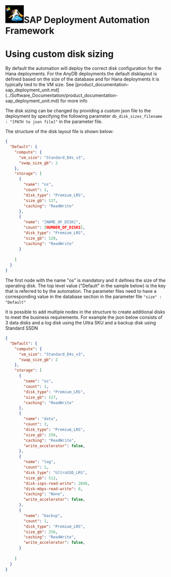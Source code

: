 # ![SAP Deployment Automation Framework](../assets/images/UnicornSAPBlack64x64.png)**SAP Deployment Automation Framework** #
# Using custom disk sizing #

By default the automation will deploy the correct disk configuration for the Hana deployments. For the AnyDB deployments the default disklayout is defined based on the size of the database and for Hana deployments it is typically tied to the VM size. See [product_documentation-sap_deployment_unit.md] (../Software_Documentation/product_documentation-sap_deployment_unit.md) for more info

The disk sizing can be changed by providing a custom json file to the deployment by specifying the following parameter ```db_disk_sizes_filename : "[PATH to json file]"``` in the parameter file.

The structure of the disk layout file is shown below:

```json
{
  "Default": {
    "compute": {
      "vm_size": "Standard_D4s_v3",
      "swap_size_gb": 2
    },
    "storage": [
      {
        "name": "os",
        "count": 1,
        "disk_type": "Premium_LRS",
        "size_gb": 127,
        "caching": "ReadWrite"
      },
      {
        "name": "[NAME_OF_DISK]",
        "count": [NUMBER_OF_DISKS],
        "disk_type": "Premium_LRS",
        "size_gb": 128,
        "caching": "ReadWrite"
      }

    ]
  }
}
```

The first node with the name "os" is mandatory and it defines the size of the operating disk. The top level value ("Default" in the sample below) is the key that is referred to by the automation. The parameter files need to have a corresponding value in the database section in the parameter file ```"size" : "Default"```

It is possible to add multiple nodes in the structure to create additional disks to meet the business requirements. For example the json below consists of 3 data disks and a log disk using the Ultra SKU and a backup disk using Standard SSDN

```json
{
  "Default": {
    "compute": {
      "vm_size": "Standard_D4s_v3",
      "swap_size_gb": 2
    },
    "storage": [
      {
        "name": "os",
        "count": 1,
        "disk_type": "Premium_LRS",
        "size_gb": 127,
        "caching": "ReadWrite"
      },
      {
        "name": "data",
        "count": 3,
        "disk_type": "Premium_LRS",
        "size_gb": 256,
        "caching": "ReadWrite",
        "write_accelerator": false,
      },
      {
        "name": "log",
        "count": 1,
        "disk_type": "UltraSSD_LRS",
        "size_gb": 512,
        "disk-iops-read-write": 2048,
        "disk-mbps-read-write": 8,
        "caching": "None",
        "write_accelerator": false,
      },
      {
        "name": "backup",
        "count": 1,
        "disk_type": "Premium_LRS",
        "size_gb": 256,
        "caching": "ReadWrite",
        "write_accelerator": false,
      }

    ]
  }
}
```
